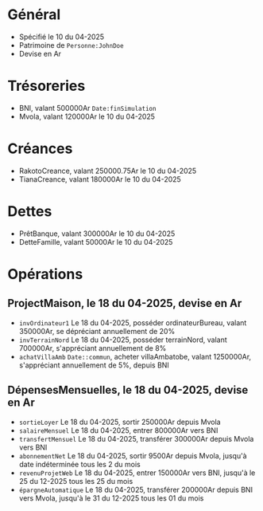 # Général
* Spécifié le 10 du 04-2025
* Patrimoine de `Personne:JohnDoe` 
* Devise en Ar

# Trésoreries
* BNI, valant 500000Ar `Date:finSimulation`
* Mvola, valant 120000Ar le 10 du 04-2025
 
# Créances
* RakotoCreance, valant 250000.75Ar le 10 du 04-2025
* TianaCreance, valant 180000Ar le 10 du 04-2025

# Dettes
* PrêtBanque, valant 300000Ar le 10 du 04-2025
* DetteFamille, valant 50000Ar le 10 du 04-2025

# Opérations
## ProjectMaison, le 18 du 04-2025, devise en Ar
* `invOrdinateur1` Le 18 du 04-2025, posséder ordinateurBureau, valant 350000Ar, se dépréciant annuellement de 20%
* `invTerrainNord` Le 18 du 04-2025, posséder terrainNord, valant 700000Ar, s'appréciant annuellement de 8%
* `achatVillaAmb` `Date::commun`, acheter villaAmbatobe, valant 1250000Ar, s'appréciant annuellement de 5%, depuis BNI

## DépensesMensuelles, le 18 du 04-2025, devise en Ar
* `sortieLoyer` Le 18 du 04-2025, sortir 250000Ar depuis Mvola
* `salaireMensuel` Le 18 du 04-2025, entrer 800000Ar vers BNI
* `transfertMensuel` Le 18 du 04-2025, transférer 300000Ar depuis Mvola vers BNI
* `abonnementNet` Le 18 du 04-2025, sortir 9500Ar depuis Mvola, jusqu'à date indéterminée tous les 2 du mois
* `revenuProjetWeb` Le 18 du 04-2025, entrer 150000Ar vers BNI, jusqu'à le 25 du 12-2025 tous les 25 du mois
* `épargneAutomatique` Le 18 du 04-2025, transférer 200000Ar depuis BNI vers Mvola, jusqu'à le 31 du 12-2025 tous les 01 du mois
